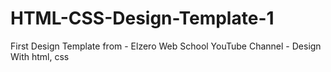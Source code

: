 # HTML-CSS-Design-Template-1
First Design Template from - Elzero Web School YouTube Channel - Design With html, css 

